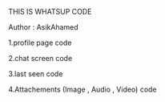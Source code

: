 THIS IS WHATSUP CODE

Author : AsikAhamed

1.profile page code

2.chat screen code

3.last seen code

4.Attachements (Image , Audio , Video) code


